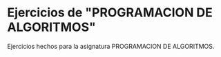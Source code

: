 # Ejercicios de "PROGRAMACION DE ALGORITMOS"
Ejercicios hechos para la asignatura PROGRAMACION DE ALGORITMOS.

